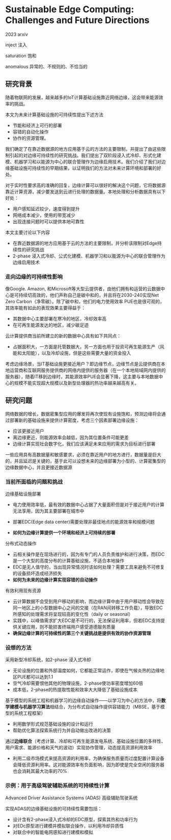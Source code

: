 # Sustainable Edge Computing: Challenges  and Future Directions

2023 arxiv

inject 注入

saturation 饱和

anomalous 异常的、不规则的、不恰当的

## 研究背景

随着物联网的发展，越来越多的IoT计算基础设施靠近网络边缘，这会带来能源效率的挑战。

本文为未来计算基础设施的可持续性提出下述方法

- 节能和经济上可行的部署
- 容错的自动化操作
- 协作的资源管理。

我们确定了在靠近数据源的地方应用基于云的方法的主要限制，并提出了由这些限制引起的对边缘可持续性的研究挑战。我们提出了双阶段浸入式冷却、形式化建模、机器学习和以能源为中心的联合管理作为边缘启用技术。我们介绍了我们对边缘基础设施可持续性的早期结果，以证明我们的方法对未来计算环境和部署的好处。

对于实时性要求高的准确的回复，边缘计算可以很好的解决这个问题，它将数据源靠近计算资源，减少要发送到云进行处理的数据量。本地处理和分析数据具有以下好处：

- 用户感知延迟较少，速度得到提升
- 网络成本减少，使用的带宽减少
- 出现连接问题时可以提供本地可靠性

本文主要讨论以下内容

- 在靠近数据源的地方应用基于云的方法的主要限制，并分析该限制对Edge持续性的研究挑战
- 2-phase 浸入式冷却、公式化建模、机器学习和以能源为中心的联合管理作为边缘启用技术



### 走向边缘的可持续性影响

像Google. Amazon, 和Microsoft等大型云提供者，由他们拥有和运营的云数据中心是可持续切高效的，他们声称自己是碳中和的，并且将在2030-240实现Net Zero Carbon（净零碳）。除了碳中和，他们的电力使用效率 PUE也是很可观的，其效率能有如此的表现效果主要得益于：

- 其数据中心主要部署在寒冷的地区，冷却效率高
- 在可再生能源发达的地区，减少碳足迹

云计算提供商当前所建立的新的数据中心具有如下共同点：

- 占据面积大，一方面是托管数据大，另一方面也用于投资可再生能源生产（风能和太阳能），以及冷却设施，但是这些需要大量的资金投入

考虑边缘场景，当IT基础设施更接近用户？即边缘节点，边缘节点是云提供商在本地运营商和互联网服务提供商的网络内提供的服务器（在一个本地局域网内提供的服务器），随着IT移到边缘时，其能源效率PUE会显著下降，这主要与本地数据中心的规模不能实现超大规模以及新型处理器的热功率越来越高有关。



## 研究问题

网络数据的增长，数据密集型应用的爆发将再次使现有设施饱和，预测边缘将会通过部署新的基础设施来提供计算密度，考虑三个因素部署边缘设施：

- 应该更接近用户
- 离边缘更近，则能源效率会越低，因为其位置条件可能更差
- 边缘计算实现社会数字化，我们应该满足未来应用的需求为目标进行部署

一些应用具有高数据量和敏感要求，必须在靠近用户的地方进行，数据量是巨大的，并且延迟是关键的，基于此可以设想未来的边缘部署为小型的、计算密集型的边缘数据中心，并且更接近数据源

### 当前所面临的问题和挑战

边缘基础设施部署

- 电力使用效率低，最有效的数据中心占据了大量面积但是对于接近用户的计算无法享用，因为其主要部署在城市中
- 部署EDC(Edge data center)需要处理非最佳地点的能源效率和规模问题

- **如何为边缘计算提供一个环境和经济上可持续的部署**

分布式动态操作

- 云相关操作是在现场进行的，因为有专门的人员负责维护和进行决策，而EDC是一个大型的高度分布的计算基础设施，不适合本地操作
- EDC是无人值守的，当出现异常情况时该如何处理？需要工具来避免不可修复的设备损坏造成经济损失
- **如何为未来的边缘计算实现容错的自动操作**

有效利用现有资源

- 云计算数据不会受到用户移动的影响，而边缘计算中由于用户移动性会导致在同一地区上的小型数据中心之间的交接（在RAN间转移工作负载），导致EDC所感知的处理需求将呈现较高的变化性（daily or seasonal）
- 实践中，以峰值需求扩大EDC是不可行的，无法保证利用率，但若EDC支持提供关键应用，则不能损害终端用户感受道德服务质量
- **确保边缘计算的可持续性的第三个关键挑战是提供有效的协作资源管理**



### 设想的方法

采用新型冷却系统，如2-phase 浸入式冷却

- 无论设施的位置和外部温度如何，它都能正常运作，即使在气候炎热的边缘地区PUE都可以达到1.1
- 空气冷却需要恨他其他的物理设施，2-phase使功率密度增加60倍
- 成本低，2-phase的热提取性能和效率大大降低了基础设施成本



基于模型的系统工程和机器学习的边缘自动操作——以学习为中心的方法中，将**数学建模与机器学习算法**相结合，为分布式自动操作提供容错能力（MBSE，基于模型的系统工程框架）

- 利用数学形式规范基础设施的设计和运行
- 帮助优化算法探索系统行为并自动做出改进的决策



通过**边缘联合**（考虑计算、冷却和可再生能源发电系统、基础设施位置的多样性、用户需求、能源价格和天气的波动）实现协作管理，动态提高资源利用效率

- 利用二级市场模式来提高资源的利用率，为确保服务质量而过度配置计算设备会降低资源利用率。这对能源效率有负面影响，因为即使是完全空闲的服务器也会消耗其最大功率的70%



### 示例：用于高级驾驶辅助系统的可持续性计算

Advanced Driver Assistance Systems (ADAS) 高级辅助驾驶系统

实现ADAS的边缘基础设施的可持续性需要包括：

- 设计含有2-phase浸入式冷却的EDC原型，探索其热和功率行为
- 对EDc原型进行建模并模拟联合操作，以利用冷却异质性
- 对联合中的智能电网感知进行建模和模拟